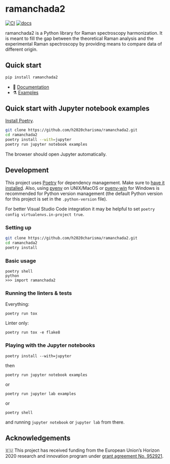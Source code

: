 # ramanchada2

[![CI](https://github.com/h2020charisma/ramanchada2/workflows/CI/badge.svg)](https://github.com/h2020charisma/ramanchada2/actions/workflows/ci.yml)
[![docs](https://github.com/h2020charisma/ramanchada2/workflows/docs/badge.svg)](https://h2020charisma.github.io/ramanchada2/index.html)

ramanchada2 is a Python library for Raman spectroscopy harmonization. It is meant to fill the gap between the theoretical Raman analysis and the experimental Raman spectroscopy by providing means to compare data of different origin.

## Quick start

```sh
pip install ramanchada2
```

- 📖 [Documentation](https://h2020charisma.github.io/ramanchada2/ramanchada2.html)
- ⚗️ [Examples](https://github.com/h2020charisma/ramanchada2/tree/main/examples)

## Quick start with Jupyter notebook examples

[Install Poetry](https://python-poetry.org/docs/#installation).

```sh
git clone https://github.com/h2020charisma/ramanchada2.git
cd ramanchada2
poetry install --with=jupyter
poetry run jupyter notebook examples
```

The browser should open Jupyter automatically.

## Development

This project uses [Poetry](https://python-poetry.org/) for dependency management. Make sure to [have it installed](https://python-poetry.org/docs/#installation). Also, using [pyenv](https://github.com/pyenv/pyenv) on UNIX/MacOS or [pyenv-win](https://github.com/pyenv-win/pyenv-win) for Windows is recommended for Python version management (the default Python version for this project is set in the `.python-version` file).

For better Visual Studio Code integration it may be helpful to set `poetry config virtualenvs.in-project true`.

### Setting up

```sh
git clone https://github.com/h2020charisma/ramanchada2.git
cd ramanchada2
poetry install
```

### Basic usage

```
poetry shell
python
>>> import ramanchada2
```

### Running the linters & tests

Everything:
```
poetry run tox
```

Linter only:
```
poetry run tox -e flake8
```

### Playing with the Jupyter notebooks

```
poetry install --with=jupyter
```
then
```
poetry run jupyter notebook examples
```
or
```
poetry run jupyter lab examples
```
or
```
poetry shell
```
and running `jupyter notebook` or `jupyter lab` from there.

## Acknowledgements

🇪🇺 This project has received funding from the European Union’s Horizon 2020 research and innovation program under [grant agreement No. 952921](https://cordis.europa.eu/project/id/952921).
